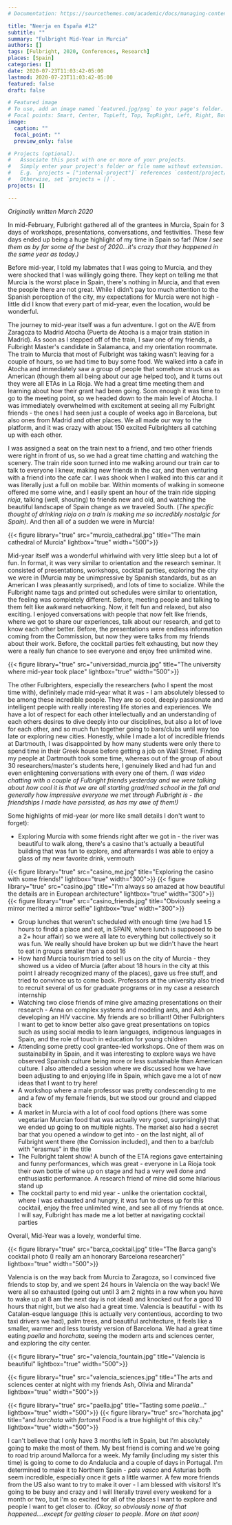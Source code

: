 ```yaml
---
# Documentation: https://sourcethemes.com/academic/docs/managing-content/

title: "Neerja en España #12"
subtitle: ""
summary: "Fulbright Mid-Year in Murcia"
authors: []
tags: [Fulbright, 2020, Conferences, Research]
places: [Spain]
categories: []
date: 2020-07-23T11:03:42-05:00
lastmod: 2020-07-23T11:03:42-05:00
featured: false
draft: false

# Featured image
# To use, add an image named `featured.jpg/png` to your page's folder.
# Focal points: Smart, Center, TopLeft, Top, TopRight, Left, Right, BottomLeft, Bottom, BottomRight.
image:
  caption: ""
  focal_point: ""
  preview_only: false

# Projects (optional).
#   Associate this post with one or more of your projects.
#   Simply enter your project's folder or file name without extension.
#   E.g. `projects = ["internal-project"]` references `content/project/deep-learning/index.md`.
#   Otherwise, set `projects = []`.
projects: []

---
```


*Originally written March 2020*

In mid-February, Fulbright gathered all of the grantees in Murcia, Spain for 3 days of workshops, presentations, conversations, and festivities. These few days ended up being a huge highlight of my time in Spain so far! *(Now I  see them as by far some of the best of 2020...it's crazy that they happened in the same year as today.)*

Before mid-year, I told my labmates that I was going to Murcia, and they were shocked that I was willingly going there. They kept on telling me that Murcia is the worst place in Spain, there's nothing in Murcia, and that even the people there are not great. While I didn't pay too much attention to the Spanish perception of the city, my expectations for Murcia were not high - little did I know that every part of mid-year, even the location, would be wonderful.

The journey to mid-year itself was a fun adventure. I got on the AVE from Zaragoza to Madrid Atocha (Puerta de Atocha is a major train station in Madrid). As soon as I stepped off of the train, I saw one of my friends, a Fulbright Master's candidate in Salamanca, and my orientation roommate. The train to Murcia that most of Fulbright was taking wasn't leaving for a couple of hours, so we had time to buy some food. We walked into a cafe in Atocha and immediately saw a group of people that somehow struck us as American (though them all being about our age helped too), and it turns out they were all ETAs in La Rioja. We had a great time meeting them and learning about how their grant had been going. Soon enough it was time to go to the meeting point, so we headed down to the main level of Atocha. I was immediately overwhelmed with excitement at seeing all my Fulbright friends - the ones I had seen just a couple of weeks ago in Barcelona, but also ones from Madrid and other places. We all made our way to the platform, and it was crazy with about 150 excited Fulbrighters all catching up with each other. 

I was assigned a seat on the train next to a friend, and two other friends were right in front of us, so we had a great time chatting and watching the scenery. The train ride soon turned into me walking around our train car to talk to everyone I knew, making new friends in the car, and then venturing with a friend into the cafe car. I was shook when I walked into this car and it was literally just a full on mobile bar. Within moments of walking in someone offered me some wine, and I easily spent an hour of the train ride sipping *rioja*, talking (well, shouting) to friends new and old, and watching the beautiful landscape of Spain change as we traveled South. (*The specific thought of drinking rioja on a train is making me so incredibly nostalgic for Spain).* And then all of a sudden we were in Murcia!

{{< figure library="true" src="murcia_cathedral.jpg" title="The main cathedral of Murcia" lightbox="true" width="500">}}


Mid-year itself was a wonderful whirlwind with very little sleep but a lot of fun. In format, it was very similar to orientation and the research seminar. It consisted of presentations, workshops, cocktail parties, exploring the city we were in (Murcia may be unimpressive by Spanish standards, but as an American I was pleasantly surprised), and lots of time to socialize. While the Fulbright name tags and printed out schedules were similar to orientation, the feeling was completely different. Before, meeting people and talking to them felt like awkward networking. Now, it felt fun and relaxed, but also exciting. I enjoyed conversations with people that now felt like friends, where we got to share our experiences, talk about our research, and get to know each other better. Before, the presentations were endless information coming from the Commission, but now they were talks from my friends about their work. Before, the cocktail parties felt exhausting, but now they were a really fun chance to see everyone and enjoy free unlimited wine.

{{< figure library="true" src="universidad_murcia.jpg" title="The university where mid-year took place" lightbox="true" width="500">}}



The other Fulbrighters, especially the researchers (who I spent the most time with), definitely made mid-year what it was -  I am absolutely blessed to be among these incredible people. They are so cool, deeply passionate and intelligent people with really interesting life stories and experiences. We have a lot of respect for each other intellectually and an understanding of each others desires to dive deeply into our disciplines, but also a lot of love for each other, and so much fun together going to bars/clubs until way too late or exploring new cities. Honestly, while I made a lot of incredible friends at Dartmouth, I was disappointed by how many students were only there to spend time in their Greek house before getting a job on Wall Street. Finding my people at Dartmouth took some time, whereas out of the group of about 30 researchers/master's students here, I genuinely liked and had fun and even enlightening conversations with every one of them. *(I was video chatting with a couple of Fulbright friends yesterday and we were talking about how cool it is that we are all starting grad/med school in the fall and generally how impressive everyone we met through Fulbright is - the friendships I made have persisted, as has my awe of them!)*

Some highlights of mid-year (or more like small details I don't want to forget):

- Exploring Murcia with some friends right after we got in - the river was beautiful to walk along, there's a casino that's actually a beautiful building that was fun to explore, and afterwards I was able to enjoy a glass of my new favorite drink, vermouth

{{< figure library="true" src="casino_me.jpg" title="Exploring the casino with some friends!" lightbox="true" width="300">}}
{{< figure library="true" src="casino.jpg" title="I'm always so amazed at how beautiful the details are in European architecture" lightbox="true" width="300">}}
 {{< figure library="true" src="casino_friends.jpg" title="Obviously seeing a mirror merited a mirror selfie" lightbox="true" width="300">}}


- Group lunches that weren't scheduled with enough time (we had 1.5 hours to findd a place and eat, in SPAIN, where lunch is supposed to be a 2+ hour affair) so we were all late to everything but collectively so it was fun. We really should have broken up but we didn't have the heart to eat in groups smaller than a cool 16
- How hard Murcia tourism tried to sell us on the city of Murcia -  they showed us a video of Murcia (after about 18 hours in the city at this point I already recognized many of the places), gave us free stuff, and tried to convince us to come back. Professors at the university also tried to recruit several of us for graduate programs or in my case a research internship
- Watching two close friends of mine give amazing presentations on their research - Anna on complex systems and modeling ants, and Ash on developing an HIV vaccine. My friends are so brilliant! Other Fulbrighters I want to get to know better also gave great presentations on topics such as using social media to learn languages, indigenous languages in Spain, and the role of touch in education for young children 
- Attending some pretty cool grantee-led workshops. One of them was on sustainability in Spain, and it was interesting to explore ways we have observed Spanish culture being more or less sustainable than American culture. I also attended a session where we discussed how we have been adjusting to and enjoying life in Spain, which gave me a lot of new ideas that I want to try here!
- A workshop where a male professor was pretty condescending to me and a few of my female friends, but we stood our ground and clapped back
- A market in Murcia with a lot of cool food options (there was some vegetarian Murcian food that was actually very good, surprisingly) that we ended up going to on multiple nights. The market also had a secret bar that you opened a window to get into - on the last night, all of Fulbright went there (the Comission included), and then to a bar/club with "erasmus" in the title
- The Fulbright talent show! A bunch of the ETA regions gave entertaining and funny performances, which was great - everyone in La Rioja took their own bottle of wine up on stage and had a very well done and enthusiastic performance. A research friend of mine did some hilarious stand up 
- The cocktail party to end mid year - unlike the orientation cocktail, where I was exhausted and hungry, it was fun to dress up for this cocktail, enjoy the free unlimited wine, and see all of my friends at once. I will say, Fulbright has made me a lot better at navigating cocktail parties

Overall, Mid-Year was a lovely, wonderful time.

{{< figure library="true" src="barca_cocktail.jpg" title="The Barca gang's cocktail photo (I really am an honorary Barcelona researcher)" lightbox="true" width="500">}}

Valencia is on the way back from Murcia to Zaragoza, so I convinced five friends to stop by, and we spent 24 hours in Valencia on the way back! We were all so exhausted (going out until 3 am 2 nights in a row when you have to wake up at 8 am the next day is not ideal) and knocked out for a good 10 hours that night, but we also had a great time. Valencia is beautiful - with its Catalan-esque language (this is actually very contentious, according to two taxi drivers we had), palm trees, and beautiful architecture, it feels like a smaller, warmer and less touristy version of Barcelona. We had a great time eating *paella* and *horchata*, seeing the modern arts and sciences center, and exploring  the city center.

{{< figure library="true" src="valencia_fountain.jpg" title="Valencia is beautiful" lightbox="true" width="500">}}



{{< figure library="true" src="valencia_sciences.jpg" title="The arts and sciences center at night with my friends Ash, Olivia and Miranda" lightbox="true" width="500">}}


 {{< figure library="true" src="paella.jpg" title="Tasting some *paella*..." lightbox="true" width="500">}} 
  {{< figure library="true" src="horchata.jpg" title="and *horchata* with *fartons*! Food is a true highlight of this city." lightbox="true" width="500">}}



I can't believe that I only have 3 months left in Spain, but I'm absolutely going to make the most of them. My best friend is coming and we're going to road trip around Mallorca for a week. My family (including my sister this time) is going to come to do Andalucia and a couple of days in Portugal. I'm determined to make it to Northern Spain - *pais vasco* and Asturias both seem incredible, especially once it gets a little warmer. A few more friends from the US also want to try to make it over - I am blessed with visitors! It's going to be busy and crazy and I will literally travel every weekend for a month or two, but I'm so excited for all of the places I want to explore and people I want to get closer to. *(Okay, so obviously none of that happened....except for getting closer to people. More on that soon)*





